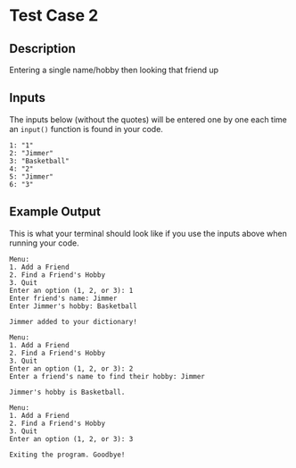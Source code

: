# Test Case 2

## Description
Entering a single name/hobby then looking that friend up

## Inputs
The inputs below (without the quotes) will be entered one by one each time an `input()` function is found in your code.
```
1: "1"
2: "Jimmer"
3: "Basketball"
4: "2"
5: "Jimmer"
6: "3"
```

## Example Output
This is what your terminal should look like if you use the inputs above when running your code.
```
Menu:
1. Add a Friend
2. Find a Friend's Hobby
3. Quit
Enter an option (1, 2, or 3): 1
Enter friend's name: Jimmer
Enter Jimmer's hobby: Basketball

Jimmer added to your dictionary!

Menu:
1. Add a Friend
2. Find a Friend's Hobby
3. Quit
Enter an option (1, 2, or 3): 2
Enter a friend's name to find their hobby: Jimmer

Jimmer's hobby is Basketball.

Menu:
1. Add a Friend
2. Find a Friend's Hobby
3. Quit
Enter an option (1, 2, or 3): 3

Exiting the program. Goodbye!
```
